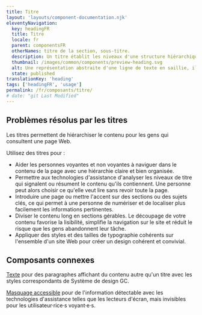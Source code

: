 ```yaml
---
title: Titre
layout: 'layouts/component-documentation.njk'
eleventyNavigation:
  key: headingFR
  title: Titre
  locale: fr
  parent: componentsFR
  otherNames: titre de la section, sous-titre.
  description: Un titre établit les niveaux d'une structure hiérarchique pour organiser le contenu d'une page.
  thumbnail: /images/common/components/preview-heading.svg
  alt: Une représentation abstraite d'une ligne de texte en saillie, illustrée à l'aide d'un large trait foncé souligné d'un court trait rouge. Sous le trait rouge, 3 traits gris plus minces sont superposés pour représenter du texte.
  state: published
translationKey: 'heading'
tags: ['headingFR', 'usage']
permalink: /fr/composants/titre/
# date: "git Last Modified"
---
```


## Problèmes résolus par les titres

Les titres permettent de hiérarchiser le contenu pour les gens qui consultent une page Web.

Utilisez des titres pour :

- Aider les personnes voyantes et non voyantes à naviguer dans le contenu de la page avec une hiérarchie claire et bien organisée.
- Permettre aux technologies d'assistance d'analyser les niveaux de titre qui signalent ou résument le contenu qu'ils contiennent. Une personne peut alors choisir ce qu'elle veut lire sans revoir toute la page.
- Introduire une page ou mettre l'accent sur des sections ou des sujets clés, ce qui permet à une personne de numériser et de localiser plus facilement les informations pertinentes.
- Diviser le contenu long en sections gérables. Le découpage de votre contenu favorise la lisibilité, simplifie la navigation sur le site et réduit le risque que les gens abandonnent leur tâche.
- Appliquer des styles et des tailles de typographie cohérents sur l'ensemble d'un site Web pour créer un design cohérent et convivial.

<article class="bg-full-width bg-primary text-light pt-600 pb-300 my-600">
  <h2 class="mt-0">Composants connexes</h2>

<a href="{{ links.text }}" class="link-light">Texte</a> pour des paragraphes affichant du contenu autre qu'un titre avec les styles correspondants de Système de design GC.

<a href="{{ links.screenreaderOnly }}" class="link-light">Masquage accessible</a> pour de l'information détectable avec les technologies d'assistance telles que les lecteurs d'écran, mais invisibles pour les utilisateur·rice·s voyant·e·s.

</article>
